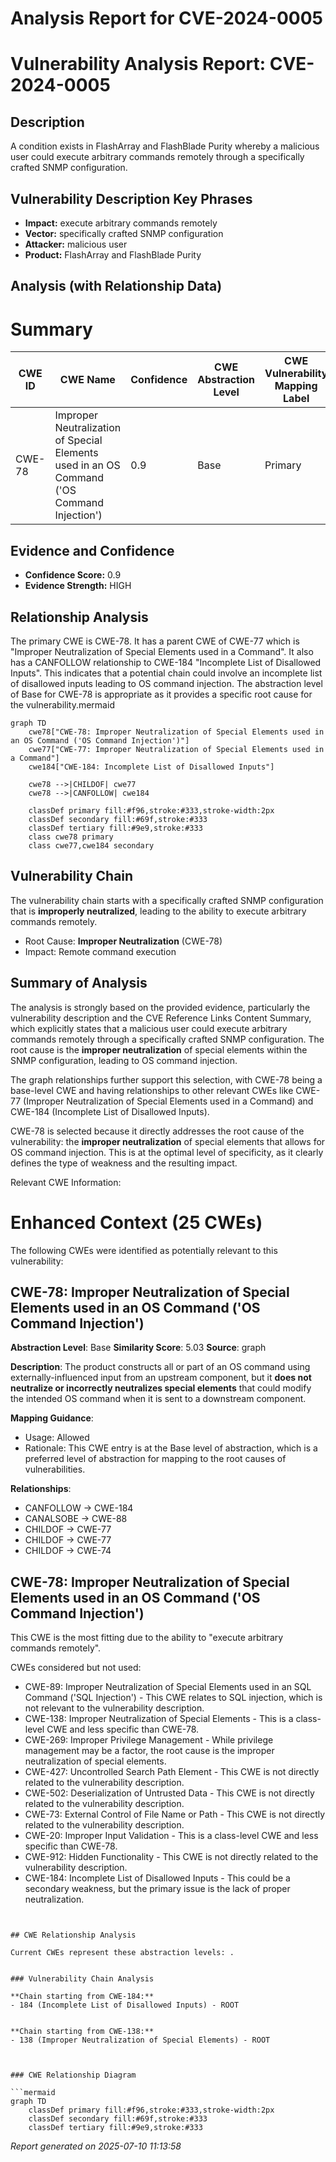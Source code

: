 # Analysis Report for CVE-2024-0005

# Vulnerability Analysis Report: CVE-2024-0005

## Description

A condition exists in FlashArray and FlashBlade Purity whereby a malicious user could execute arbitrary commands remotely through a specifically crafted SNMP configuration.

## Vulnerability Description Key Phrases

- **Impact:** execute arbitrary commands remotely
- **Vector:** specifically crafted SNMP configuration
- **Attacker:** malicious user
- **Product:** FlashArray and FlashBlade Purity

## Analysis (with Relationship Data)

# Summary
| CWE ID | CWE Name | Confidence | CWE Abstraction Level | CWE Vulnerability Mapping Label | CWE-Vulnerability Mapping Notes |
|---|---|---|---|---|---|
| CWE-78 | Improper Neutralization of Special Elements used in an OS Command ('OS Command Injection') | 0.9 | Base | Primary | Allowed |

## Evidence and Confidence

*   **Confidence Score:** 0.9
*   **Evidence Strength:** HIGH

## Relationship Analysis
The primary CWE is CWE-78. It has a parent CWE of CWE-77 which is "Improper Neutralization of Special Elements used in a Command". It also has a CANFOLLOW relationship to CWE-184 "Incomplete List of Disallowed Inputs". This indicates that a potential chain could involve an incomplete list of disallowed inputs leading to OS command injection. The abstraction level of Base for CWE-78 is appropriate as it provides a specific root cause for the vulnerability.mermaid
```mermaid
graph TD
    cwe78["CWE-78: Improper Neutralization of Special Elements used in an OS Command ('OS Command Injection')"]
    cwe77["CWE-77: Improper Neutralization of Special Elements used in a Command"]
    cwe184["CWE-184: Incomplete List of Disallowed Inputs"]

    cwe78 -->|CHILDOF| cwe77
    cwe78 -->|CANFOLLOW| cwe184

    classDef primary fill:#f96,stroke:#333,stroke-width:2px
    classDef secondary fill:#69f,stroke:#333
    classDef tertiary fill:#9e9,stroke:#333
    class cwe78 primary
    class cwe77,cwe184 secondary

```


## Vulnerability Chain
The vulnerability chain starts with a specifically crafted SNMP configuration that is **improperly neutralized**, leading to the ability to execute arbitrary commands remotely.
  - Root Cause: **Improper Neutralization** (CWE-78)
  - Impact: Remote command execution

## Summary of Analysis
The analysis is strongly based on the provided evidence, particularly the vulnerability description and the CVE Reference Links Content Summary, which explicitly states that a malicious user could execute arbitrary commands remotely through a specifically crafted SNMP configuration. The root cause is the **improper neutralization** of special elements within the SNMP configuration, leading to OS command injection.

The graph relationships further support this selection, with CWE-78 being a base-level CWE and having relationships to other relevant CWEs like CWE-77 (Improper Neutralization of Special Elements used in a Command) and CWE-184 (Incomplete List of Disallowed Inputs).

CWE-78 is selected because it directly addresses the root cause of the vulnerability: the **improper neutralization** of special elements that allows for OS command injection. This is at the optimal level of specificity, as it clearly defines the type of weakness and the resulting impact.

Relevant CWE Information:

# Enhanced Context (25 CWEs)
The following CWEs were identified as potentially relevant to this vulnerability:

## CWE-78: Improper Neutralization of Special Elements used in an OS Command ('OS Command Injection')
**Abstraction Level**: Base
**Similarity Score**: 5.03
**Source**: graph

**Description**:
The product constructs all or part of an OS command using externally-influenced input from an upstream component, but it **does not neutralize or incorrectly neutralizes special elements** that could modify the intended OS command when it is sent to a downstream component.

**Mapping Guidance**:
- Usage: Allowed
- Rationale: This CWE entry is at the Base level of abstraction, which is a preferred level of abstraction for mapping to the root causes of vulnerabilities.

**Relationships**:
- CANFOLLOW -> CWE-184
- CANALSOBE -> CWE-88
- CHILDOF -> CWE-77
- CHILDOF -> CWE-77
- CHILDOF -> CWE-74

## CWE-78: Improper Neutralization of Special Elements used in an OS Command ('OS Command Injection')

This CWE is the most fitting due to the ability to "execute arbitrary commands remotely".

CWEs considered but not used:

*   CWE-89: Improper Neutralization of Special Elements used in an SQL Command ('SQL Injection') - This CWE relates to SQL injection, which is not relevant to the vulnerability description.
*   CWE-138: Improper Neutralization of Special Elements - This is a class-level CWE and less specific than CWE-78.
*   CWE-269: Improper Privilege Management - While privilege management may be a factor, the root cause is the improper neutralization of special elements.
*   CWE-427: Uncontrolled Search Path Element - This CWE is not directly related to the vulnerability description.
*   CWE-502: Deserialization of Untrusted Data - This CWE is not directly related to the vulnerability description.
*   CWE-73: External Control of File Name or Path - This CWE is not directly related to the vulnerability description.
*   CWE-20: Improper Input Validation - This is a class-level CWE and less specific than CWE-78.
*   CWE-912: Hidden Functionality - This CWE is not directly related to the vulnerability description.
*   CWE-184: Incomplete List of Disallowed Inputs - This could be a secondary weakness, but the primary issue is the lack of proper neutralization.
```


## CWE Relationship Analysis

Current CWEs represent these abstraction levels: .


### Vulnerability Chain Analysis

**Chain starting from CWE-184:**
- 184 (Incomplete List of Disallowed Inputs) - ROOT


**Chain starting from CWE-138:**
- 138 (Improper Neutralization of Special Elements) - ROOT



### CWE Relationship Diagram

```mermaid
graph TD
    classDef primary fill:#f96,stroke:#333,stroke-width:2px
    classDef secondary fill:#69f,stroke:#333
    classDef tertiary fill:#9e9,stroke:#333
```



*Report generated on 2025-07-10 11:13:58*
